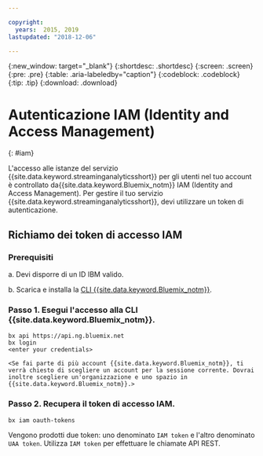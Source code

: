 ```yaml
---

copyright:
  years:  2015, 2019
lastupdated: "2018-12-06"

---
```


{:new_window: target="_blank"}
{:shortdesc: .shortdesc}
{:screen: .screen}
{:pre: .pre}
{:table: .aria-labeledby="caption"}
{:codeblock: .codeblock}
{:tip: .tip}
{:download: .download}


# Autenticazione IAM (Identity and Access Management)
{: #iam}

L'accesso alle istanze del servizio {{site.data.keyword.streaminganalyticsshort}} per gli utenti nel tuo account è controllato da{{site.data.keyword.Bluemix_notm}} IAM (Identity and Access Management). Per gestire il tuo servizio {{site.data.keyword.streaminganalyticsshort}}, devi utilizzare un token di autenticazione.

## Richiamo dei token di accesso IAM

### Prerequisiti

a. Devi disporre di un ID IBM valido.

b. Scarica e installa la [CLI {{site.data.keyword.Bluemix_notm}}](/docs/cli?topic=cloud-cli-install-ibmcloud-cli#install-ibmcloud-cli).

### Passo 1. Esegui l'accesso alla CLI {{site.data.keyword.Bluemix_notm}}.

```
bx api https://api.ng.bluemix.net
bx login
<enter your credentials>

<Se fai parte di più account {{site.data.keyword.Bluemix_notm}}, ti verrà chiesto di scegliere un account per la sessione corrente. Dovrai inoltre scegliere un'organizzazione e uno spazio in {{site.data.keyword.Bluemix_notm}}.>
```

### Passo 2. Recupera il token di accesso IAM.

```
bx iam oauth-tokens
```

Vengono prodotti due token: uno denominato `IAM token` e l'altro denominato `UAA token`. Utilizza `IAM token` per effettuare le chiamate API REST.
